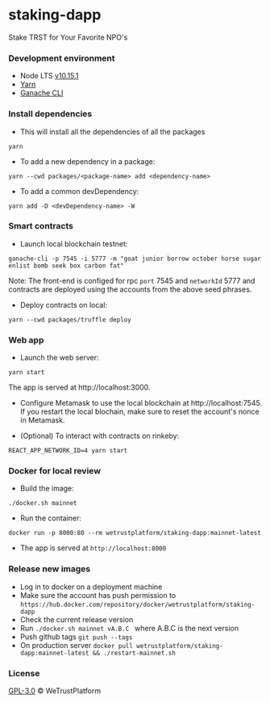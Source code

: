 # staking-dapp
Stake TRST for Your Favorite NPO's

### Development environment
- Node LTS [v10.15.1](https://nodejs.org/dist/latest-v10.x/)
- [Yarn](https://yarnpkg.com/en/)
- [Ganache CLI](https://github.com/trufflesuite/ganache-cli)

### Install dependencies
- This will install all the dependencies of all the packages
```
yarn
```

- To add a new dependency in a package:
```
yarn --cwd packages/<package-name> add <dependency-name>
```

- To add a common devDependency:
```
yarn add -D <devDependency-name> -W 
```

### Smart contracts
- Launch local blockchain testnet:
```
ganache-cli -p 7545 -i 5777 -m "goat junior borrow october horse sugar enlist bomb seek box carbon fat"
```
Note: The front-end is configed for rpc `port` 7545 and `networkId` 5777 and contracts are deployed using the accounts from the above seed phrases.

- Deploy contracts on local:
```
yarn --cwd packages/truffle deploy
```

### Web app
- Launch the web server:
```
yarn start
```
The app is served at http://localhost:3000. 

- Configure Metamask to use the local blockchain at http://localhost:7545.  If you restart the local blochain, make sure to reset the account's nonce in Metamask.

- (Optional) To interact with contracts on rinkeby:
```
REACT_APP_NETWORK_ID=4 yarn start
```

### Docker for local review
- Build the image:
```
./docker.sh mainnet
```

- Run the container:
```
docker run -p 8000:80 --rm wetrustplatform/staking-dapp:mainnet-latest
```

- The app is served at `http://localhost:8000`

### Release new images
- Log in to docker on a deployment machine
- Make sure the account has push permission to `https://hub.docker.com/repository/docker/wetrustplatform/staking-dapp`
- Check the current release version
- Run `./docker.sh mainnet vA.B.C ` where A.B.C is the next version
- Push github tags `git push --tags`
- On production server `docker pull wetrustplatform/staking-dapp:mainnet-latest
  && ./restart-mainnet.sh`

### License
[GPL-3.0](https://www.gnu.org/licenses/gpl-3.0.txt) &copy; WeTrustPlatform
